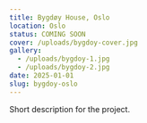 ```yaml
---
title: Bygdøy House, Oslo
location: Oslo
status: COMING SOON
cover: /uploads/bygdoy-cover.jpg
gallery:
  - /uploads/bygdoy-1.jpg
  - /uploads/bygdoy-2.jpg
date: 2025-01-01
slug: bygdoy-oslo
---
```

Short description for the project.
